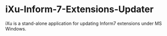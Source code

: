 # iXu-Inform-7-Extensions-Updater
iXu is a stand-alone application for updating Inform7 extensions under MS Windows.
